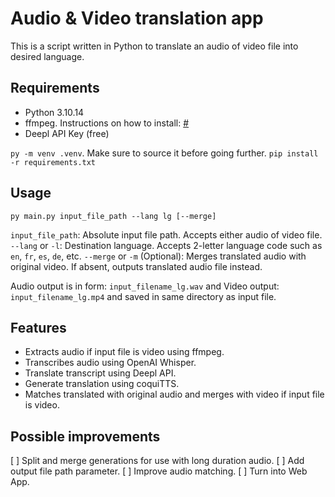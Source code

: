 # Audio & Video translation app

This is a script written in Python to translate an audio of video file into desired language.

## Requirements

- Python 3.10.14
- ffmpeg. Instructions on how to install: [#](example.com)
- Deepl API Key (free)

`py -m venv .venv`. Make sure to source it before going further.
```pip install -r requirements.txt```

## Usage

```py main.py input_file_path --lang lg [--merge]```

`input_file_path`: Absolute input file path. Accepts either audio of video file.
`--lang` or `-l`: Destination language. Accepts 2-letter language code such as `en`, `fr`, `es`, `de`, etc.
`--merge` or `-m` (Optional): Merges translated audio with original video. If absent, outputs translated audio file instead.

Audio output is in form: `input_filename_lg.wav` and Video output: `input_filename_lg.mp4` and saved in same directory as input file.

## Features

- Extracts audio if input file is video using ffmpeg.
- Transcribes audio using OpenAI Whisper.
- Translate transcript using Deepl API.
- Generate translation using coquiTTS.
- Matches translated with original audio and merges with video if input file is video.

## Possible improvements

[ ] Split and merge generations for use with long duration audio.
[ ] Add output file path parameter.
[ ] Improve audio matching.
[ ] Turn into Web App.
